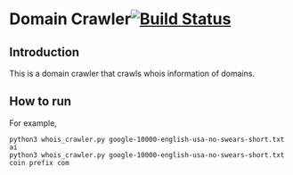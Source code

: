 # Domain Crawler[![Build Status](https://travis-ci.org/soulmachine/domain-crawler.png)](https://travis-ci.org/soulmachine/domain-crawler)

## Introduction

This is a domain crawler that crawls whois information of domains.

## How to run

For example,

    python3 whois_crawler.py google-10000-english-usa-no-swears-short.txt ai
    python3 whois_crawler.py google-10000-english-usa-no-swears-short.txt coin prefix com
